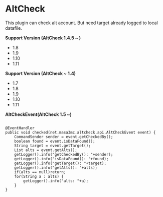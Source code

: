 # AltCheck<br>

This plugin can check alt account. But need target already logged to local datafile.

<b>Support Version (AltCheck 1.4.5 ~ )</b>
<ul>
<li>1.8</li>
<li>1.9</li>
<li>1.10</li>
<li>1.11</li>
</ul>

<b>Support Version (AltCheck ~ 1.4)</b>
<ul>
<li>1.7</li>
<li>1.8</li>
<li>1.9</li>
<li>1.10</li>
<li>1.11</li>
</ul>

<b>AltCheckEvent(AltCheck 1.5 ~)</b>
<pre><code>
@EventHandler
public void checked(net.masa3mc.altcheck.api.AltCheckEvent event) {
	CommandSender sender = event.getCheckedBy();
	boolean found = event.isDataFound();
	String target = event.getTarget();
	List<String> alts = event.getAlts();
	getLogger().info("getCheckedBy(): "+sender);
	getLogger().info("isDataFound(): "+found);
	getLogger().info("getTarget(): "+target);
	getLogger().info("getAlts(): "+alts);
	if(alts == null)return;
	for(String a : alts) {
		getLogger().info("alts: "+a);
	}
}
</code></pre>
